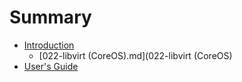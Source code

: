 # Summary

* [Introduction](README.md)
   * [022-libvirt (CoreOS).md](022-libvirt (CoreOS)
* [User's Guide](User's%20Guide)

